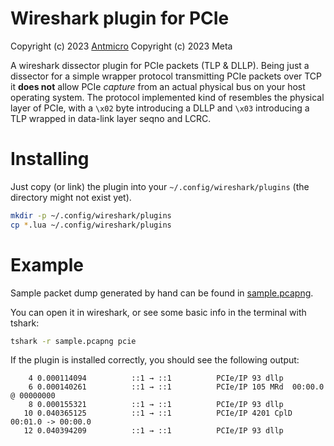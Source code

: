 # Wireshark plugin for PCIe

Copyright (c) 2023 [Antmicro](https://www.antmicro.com)
Copyright (c) 2023 Meta

A wireshark dissector plugin for PCIe packets (TLP & DLLP).
Being just a dissector for a simple wrapper protocol transmitting PCIe packets over TCP it **does not** allow PCIe *capture* from an actual physical bus on your host operating system.
The protocol implemented kind of resembles the physical layer of PCIe, with a `\x02` byte introducing a DLLP and `\x03` introducing a TLP wrapped in data-link layer seqno and LCRC.

# Installing

Just copy (or link) the plugin into your `~/.config/wireshark/plugins` (the directory might not exist yet).
<!-- name="install" -->
```sh
mkdir -p ~/.config/wireshark/plugins
cp *.lua ~/.config/wireshark/plugins
```

# Example

Sample packet dump generated by hand can be found in [sample.pcapng](./sample.pcapng).

You can open it in wireshark, or see some basic info in the terminal with tshark:
<!-- name="test" -->
```sh
tshark -r sample.pcapng pcie
```

If the plugin is installed correctly, you should see the following output:
<!-- name="gold" -->
```
    4 0.000114094          ::1 → ::1          PCIe/IP 93 dllp
    6 0.000140261          ::1 → ::1          PCIe/IP 105 MRd  00:00.0 @ 00000000
    8 0.000155321          ::1 → ::1          PCIe/IP 93 dllp
   10 0.040365125          ::1 → ::1          PCIe/IP 4201 CplD 00:01.0 -> 00:00.0
   12 0.040394209          ::1 → ::1          PCIe/IP 93 dllp
```

